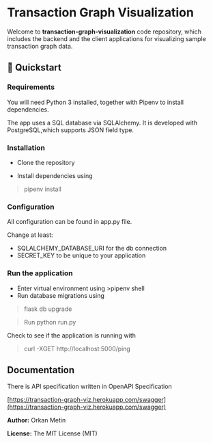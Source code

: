 # Transaction Graph Visualization

Welcome to **transaction-graph-visualization** code repository, which includes the backend and the client applications for visualizing sample transaction graph data.

## 🚀 Quickstart

### Requirements
You will need Python 3 installed, together with Pipenv to install dependencies.

The app uses a SQL database via SQLAlchemy. It is developed with PostgreSQL,which supports JSON field type.

### Installation
- Clone the repository

- Install dependencies using 
>pipenv install

### Configuration
All configuration can be found in app.py file.

Change at least:
- SQLALCHEMY_DATABASE_URI for the db connection
- SECRET_KEY to be unique to your application

### Run the application
- Enter virtual environment using >pipenv shell
- Run database migrations using 
>flask db upgrade

> Run python run.py

Check to see if the application is running with 
>curl -XGET http://localhost:5000/ping

## Documentation
There is API specification written in OpenAPI Specification

[https://transaction-graph-viz.herokuapp.com/swagger](https://transaction-graph-viz.herokuapp.com/swagger)

**Author:** Orkan Metin

**License:** The MIT License (MIT)
